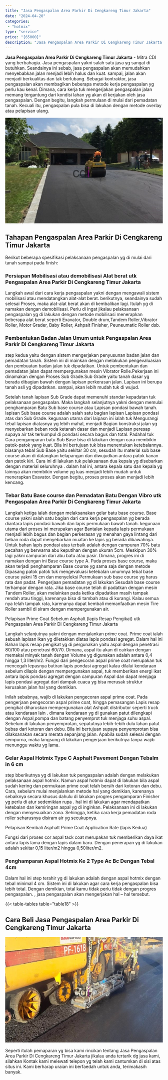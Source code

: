 ```yaml
---
title: "Jasa Pengaspalan Area Parkir Di Cengkareng Timur Jakarta"
date: "2024-04-20"
categories:
 - "hotmix"
type: "service"
price: "[65000]"
description: "Jasa Pengaspalan Area Parkir Di Cengkareng Timur Jakarta. Seperti itulah pemaparan yg bisa kami rincikan tentang Jasa Pengaspalan Area Parkir Di Cengkareng T..."
---
```


**Jasa Pengaspalan Area Parkir Di Cengkareng Timur Jakarta** - Mitra CDI yang berbahagia. Jasa pengaspalan yakni salah satu jasa yg sangat di butuhkan. Seandainya ini sebab, jasa pengaspalan akan memudahkan menyebabkan jalan menjadi lebih halus dan kuat. sampai, jalan akan menjadi berkualitas dan tak berlubang. Sebagai kontraktor, jasa pengaspalan akan membagikan beberapa metode kerja pengaspalan yg perlu kau kenal. Dimana, cara kerja tuk mengerjakan pengaspalan jalan memang tergantung dari kondisi lahan yg akan di kerjakan oleh jasa pengaspalan. Dengan begitu, langkah permulaan di mulai dari pemadatan tanah. Kecuali itu, pengaspalan pula bisa di lakukan dengan metode overlay atau pelapisan ulang.

![Jasa Pengaspalan Area Parkir Di Cengkareng Timur Jakarta](/images/hotmix/jasa-hotmix-aspal-26.jpg)

## Tahapan Pengaspalan Area Parkir Di Cengkareng Timur Jakarta

Berikut beberapa spesifikasi pelaksanaan pengaspalan yg di mulai dari tanah sampai pada finish:

### Persiapan Mobilisasi atau demobilisasi Alat berat utk Pengaspalan Area Parkir Di Cengkareng Timur Jakarta

Langkah awal dari cara kerja pengaspalan yakni dengan mengawali sistem mobilisasi atau mendatangkan alat-alat berat. berikutnya, seandainya sudah selesai Proses, maka alat-alat berat akan di kembalikan lagi. Itulah yg di namakan dengan demobilisasi. Perlu di ingat jikalau pelaksanaan pengaspalan yg di lakukan dengan metode mobilisasi menerapkan beberapa alat berat seperti Exavator, Double drum,Tandem Roller,Vibrator Roller, Motor Grader, Baby Roller, Ashpalt Finisher, Peuneumatic Roller dsb.

### Pembentukan Badan Jalan Umum untuk Pengaspalan Area Parkir Di Cengkareng Timur Jakarta

step kedua yaitu dengan sistem mengerjakan penyusunan badan jalan dan pemadatan tanah. Sistem ini di mainkan dengan melakukan pengevaluasian dan pembuatan badan jalan tuk dipadatkan. Untuk pembentukan dan pemadatan jalan dapat mempergunakan mesin Vibrator Rolle.Pekerjaan ini dinamakan dengan Proses Sub Grade.Sub Grade yaitu tanah dasar yg berada dibagian bawah dengan lapisan perkerasan jalan. Lapisan ini berupa tanah asli yg dipadatkan. sampai, akan lebih mudah tuk di wujud.

Setelah tanah lapisan Sub Grade dapat memenuhi standar kepadatan tuk pelaksanaan pengaspalan. Maka langkah selanjutnya yakni dengan memulai penghamparan Batu Sub base course atau Lapisan pondasi bawah tanah. lapisan Sub base course adalah salah satu bagian lapisan Lapisan pondasi atas dan Sub Grade. kegunaan utama dari laipasn ini ialah tuk Mengurangi tebal lapisan diatasnya yg lebih mahal, menjadi Bagian konstruksi jalan yg menyebarkan beban roda ketanah dasar dan menjadi Lapisan peresap supaya air tak terkumpul di pondasi secara bagus dan total. Padahal tuk Cara pengamparan batu Sub Base bisa di lakukan dengan cara membikin patok-patok yang kuat. Bila ini bertujuan tuk bisa menentukan ketebalannya. biasanya tebal Sub Base yaitu sekitar 30 cm, sesudah itu material sub base course akan di datangkan kelapangan dan diwujudkan antara patok kanan dan patok kiri. Cara ini di lakukan tuk pelaksanaan dua kepala yg disebarkan dengan material seluruhnya . dalam hal ini, antara kepala satu dan kepala yg lainnya akan membikin volume yg luas menjadi lebih mudah untuk menerapkan Exavator. Dengan begitu, proses proses akan menjadi lebih kencang.

### Tebar Batu Base course dan Pemadatan Batu Dengan Vibro utk Pengaspalan Area Parkir Di Cengkareng Timur Jakarta

Langkah ketiga ialah dengan melaksanakan gelar batu base course. Base course yakni salah satu bagian dari cara kerja pengaspalan yg berada diantara lapis pondasi bawah dan lapis permukaan bawah tanah. kegunaan utama dari proses ini merupakan agar Bantalan kepada lapis permukaan menjadi lebih bagus dan bagian perkerasan yg menahan gaya lintang dari beban roda dapat menyebarkan muatan ke lapis yg berada dibawahnya. Untuk bahan lapis pondasi atas terbaik adalah dengan campuran 70% batu pecahan yg berwarna abu keputihan dengan ukuran 5cm. Meskipun 30% lagi yakni campuran dari abu batu atau pasir. Dimana, progres ini di namakan dengan ini Base course type A. Pada proses base course, maka akan terjadi penghamparan Base course yg sama saja dengan metode Dipasang patok patok tuk mengevaluasi ketebalan umumnya tebal base course yakni 15 cm dan menyeleksi Permukaan sub base course yg harus rata dan padat. Pengerjaan pemadatan yg di lakukan Sesudah base course terhampar dengan rata. Jika base course telah di padatkan dengan mesin Tandem Roller, akan melainkan pada ketika dipadatkan masih tampak rendah atau tinggi, karenanya bisa di tambah atau di kurangi. Kalau semua nya telah tampak rata, karenanya dapat kembali memanfaatkan mesin Tire Roller sambil di siram dengan mempergunakan air.

Pelapisan Prime Coat Sebelum Asphalt (lapis Resap Pengikat) utk Pengaspalan Area Parkir Di Cengkareng Timur Jakarta

Langkah selanjutnya yakni dengan menjalankan prime coat. Prime coat ialah sebuah lapisan ikan yg diletakkan diatas lapis pondasi agregat. Dalam hal ini Bahan lapis resap pengikat yg di pergunakan yaitu aspal dengan penetrasi 80/100 atau penetrasi 60/70. Dimana, aspal itu akan di cairkan dengan memakai minyak tanah dengan Volume yg digunakan adalah antara 0,4 hingga 1,3 liter/m2. Fungsi dari pengecoran aspal prime coat merupakan tuk mencegah lepasnya butiran lapis pondasi agregat kalau dilalui kendaraan sebelum dilapis dengan mempergunakan aspal, tuk memberikan energi ikat antara lapis pondasi agregat dengan campuran Aspal dan dapat menjaga lapis pondasi agregat dari dampak cuaca yg bisa merusak struktur kerusakan jalan hal yang demikian.

Inilah sebabnya, wajib di lakukan pengecoran aspal prime coat. Pada pengerjaan pengecoran aspal prime coat, hingga pemasangan Lapis resap pengikat diharuskan mempergunakan alat Ashpalt distributor seperti truck atau kendaraan lain . dimana kendaraan yg di gunakan patut dilengkapi dengan Aspal,pompa dan batang penyemprot tuk menjaga suhu aspal. Sebelum di lakukan penyemprotan, sepatutnya lebih-lebih dulu lahan patut bebas dari kotoran dan debu. Bila ini bertujuan supaya penyemprotan bisa dilaksanakan secara merata sepanjang jalan. Apabila sudah selesai dengan sempurna, maka langsung di lakukan pengerjaan berikutnya tanpa wajib menunggu waktu yg lama.

### Gelar Aspal Hotmix Type C Asphalt Pavement Dengan Tebalm in 6 cm

step bberikutnya yg di lakukan tuk pengaspalan adalah dengan melakukan pelaksanaan aspal hotmix. Namun aspal hotmix dapat di lakukan bila aspal sudah kering dan permukaan prime coat telah bersih dari kotoran dan debu. Cara, sebelum mulai menjalankan metode hal yang demikian, karenanya sebaiknya secara khusus dahulu di lakukan progres pengamparan Finisher yg perlu di atur sedemikian rupa . hal ini di lakukan agar mendapatkan ketebalan dan kemiringan aspal yg di inginkan. Pelaksanaan ini di lakukan dengan menyesuaikan zona. Sehingga, ketika cara kerja pemadatan roda roller seharusnya disiram air yg secukupnya.

Pelapisan Kembali Asphalt Prime Coat Application Rate (lapis Kedua)

Fungsi dari proses cor aspal tack coat merupakan tuk memberikan daya ikat antara lapis lama dengan lapis dalam baru. Dengan penerapan yg di lakukan adalah sekitar 0,15 liter/m2 hingga 0,50liter/m2.

### Penghamparan Aspal Hotmix Ke 2 Type Ac Bc Dengan Tebal 4cm

Dalam hal ini step terahir yg di lakukan adalah dengan aspal hotmix dengan tebal minimal 4 cm. Sistem ini di lakukan agar cara kerja pengaspalan bisa lebih total. Dengan demikian, total kamu tidak perlu tidak dengan progres pengaspalan. , jasa pengaspalan akan mengerjakan hal – hal tersebut.

{{< table-tables table="table18" >}}

## Cara Beli Jasa Pengaspalan Area Parkir Di Cengkareng Timur Jakarta

![Jasa Pengaspalan Area Parkir Di Cengkareng Timur Jakarta](/images/hotmix/jasa-hotmix-aspal-27.jpg)

Seperti itulah pemaparan yg bisa kami rincikan tentang Jasa Pengaspalan Area Parkir Di Cengkareng Timur Jakarta jikalau anda tertarik dg jasa kami, silahkan Kontak kami melewati telepon yg telah kami cantumkan di sisi atas situs ini. Kami berharap uraian ini berfaedah untuk anda, terimakasih banyak.
